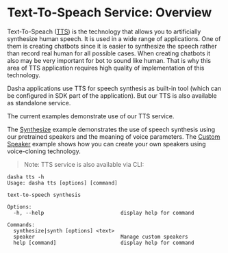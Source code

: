 # Text-To-Speach Service: Overview

Text-To-Speach ([TTS](https://en.wikipedia.org/wiki/Speech_synthesis)) is the technology that allows you to artificially synthesize human speech.
It is used in a wide range of applications.
One of them is creating chatbots since it is easier to synthesize the speech rather than record real human for all possible cases.
When creating chatbots it also may be very important for bot to sound like human.
That is why this area of TTS application requires high quality of implementation of this technology.

Dasha applications use TTS for speech synthesis as built-in tool (which can be configured in SDK part of the application).
But our TTS is also available as standalone service.

The current examples demonstrate use of our TTS service.

The [Synthesize](Synthesize/) example demonstrates the use of speech synthesis using our pretrained speakers and the meaning of voice parameters.
The [Custom Speaker](Custom-Speaker/) example shows how you can create your own speakers using voice-cloning technology.

> Note: TTS service is also available via CLI:

```
dasha tts -h
Usage: dasha tts [options] [command]

text-to-speech synthesis

Options:
  -h, --help                         display help for command

Commands:
  synthesize|synth [options] <text>
  speaker                            Manage custom speakers
  help [command]                     display help for command
```